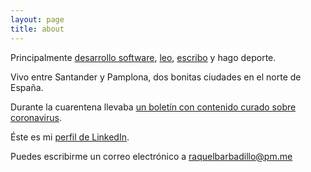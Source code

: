 ```yaml
---
layout: page
title: about
---
```


Principalmente [desarrollo software](https://www.tinybird.co/), [leo](https://www.instagram.com/ocasionalmenteleo/), [escribo](https://rbarbadillo.github.io/) y hago deporte.

Vivo entre Santander y Pamplona, dos bonitas ciudades en el norte de España.

Durante la cuarentena llevaba [un boletín con contenido curado sobre coronavirus](https://rbarbadillo.substack.com/).

Éste es mi [perfil de LinkedIn](https://www.linkedin.com/in/raquelbarbadillo/).

Puedes escribirme un correo electrónico a [raquelbarbadillo@pm.me](mailto:raquelbarbadillo@pm.me)
